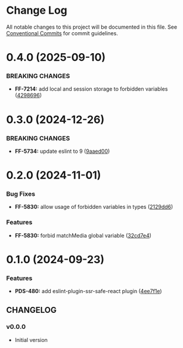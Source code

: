 # Change Log

All notable changes to this project will be documented in this file.
See [Conventional Commits](https://conventionalcommits.org) for commit guidelines.

# 0.4.0 (2025-09-10)


### BREAKING CHANGES


* **FF-7214:** add local and session storage to forbidden variables ([4298696](https://github.com/cloud-ru-tech/frontend-tools/commit/4298696754a37665626f1754094dce6a31857762))




# 0.3.0 (2024-12-26)


### BREAKING CHANGES


* **FF-5734:** update eslint to 9 ([9aaed00](https://github.com/cloud-ru-tech/frontend-tools/commit/9aaed00ca2bc6c347fa24ca0f63e2ea1ffb071a1))




# 0.2.0 (2024-11-01)


### Bug Fixes

* **FF-5830:** allow usage of forbidden variables in types ([2129dd6](https://github.com/cloud-ru-tech/frontend-tools/commit/2129dd667b57849912fa08aeac770dd42d7c2c8c))


### Features

* **FF-5830:** forbid matchMedia global variable ([32cd7e4](https://github.com/cloud-ru-tech/frontend-tools/commit/32cd7e423a4ffb207e162a0fa399d9215467fdcc))





# 0.1.0 (2024-09-23)


### Features

* **PDS-480:** add eslint-plugin-ssr-safe-react plugin ([4ee7f1e](https://github.com/cloud-ru-tech/frontend-tools/commit/4ee7f1ecd0125a502156858d80eaa882012d70d9))





## CHANGELOG

### v0.0.0

- Initial version
